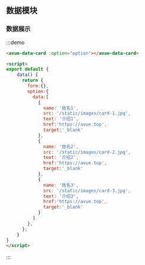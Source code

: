 <script>
export default {
    data() {
      return {
        form:{},
        option:{
          span:8,
          data: [
            {
              name: '姓名1',
              src: '/static/images/card-1.jpg',
              text: '介绍1',
              href:'https://avue.top',
              target:'_blank'
            },
            {
              name: '姓名2',
              src: '/static/images/card-2.jpg',
              text: '介绍2',
              href:'https://avue.top',
              target:'_blank'
            },
            {
              name: '姓名3',
              src: '/static/images/card-3.jpg',
              text: '介绍3',
              href:'https://avue.top',
              target:'_blank'
            }
          ]
        },
      };
    }
}
</script>
<style>

</style>

## 数据模块



### 数据展示


:::demo  
```html
<avue-data-card :option="option"></avue-data-card>

<script>
export default {
    data() {
      return {
        form:{},
        option:{
          data:[
            {
              name: '姓名1',
              src: '/static/images/card-1.jpg',
              text: '介绍1',
              href:'https://avue.top',
              target:'_blank'
            },
            {
              name: '姓名2',
              src: '/static/images/card-2.jpg',
              text: '介绍2',
              href:'https://avue.top',
              target:'_blank'
            },
            {
              name: '姓名3',
              src: '/static/images/card-3.jpg',
              text: '介绍3',
              href:'https://avue.top',
              target:'_blank'
            }
          ]
        },
      };
    }
}
</script>
```
:::
